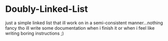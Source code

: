 # Doubly-Linked-List
just a simple linked list that ill work on in a semi-consistent manner...nothing fancy tho
ill write some documentation when i finish it or when i feel like writing boring instructions ;)
